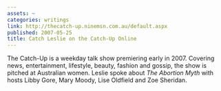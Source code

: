 ```yaml
---
assets: ~
categories: writings
link: http://thecatch-up.ninemsn.com.au/default.aspx
published: 2007-05-25
title: Catch Leslie on the Catch-Up Online
---
```

The Catch-Up is a weekday talk show premiering early in 2007. Covering
news, entertainment, lifestyle, beauty, fashion and gossip, the show is
pitched at Australian women. Leslie spoke about *The Abortion Myth* with
hosts Libby Gore, Mary Moody, Lise Oldfield and Zoe Sheridan.
